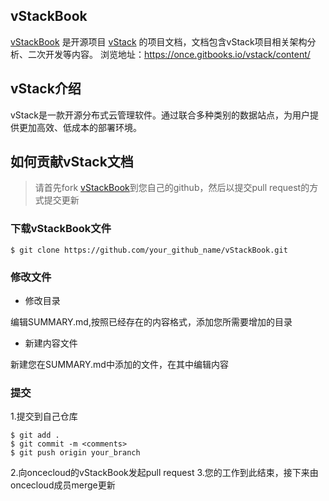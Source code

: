 ## vStackBook
[vStackBook](https://once.gitbooks.io/vstack/content/) 是开源项目 [vStack](https://github.com/oncecloud) 的项目文档，文档包含vStack项目相关架构分析、二次开发等内容。
浏览地址：https://once.gitbooks.io/vstack/content/

## vStack介绍

vStack是一款开源分布式云管理软件。通过联合多种类别的数据站点，为用户提供更加高效、低成本的部署环境。

## 如何贡献vStack文档

> 请首先fork [vStackBook](https://github.com/oncecloud/vStackBook.git)到您自己的github，然后以提交pull request的方式提交更新

### 下载vStackBook文件

~~~
$ git clone https://github.com/your_github_name/vStackBook.git
~~~

### 修改文件

* 修改目录

编辑SUMMARY.md,按照已经存在的内容格式，添加您所需要增加的目录

* 新建内容文件

新建您在SUMMARY.md中添加的文件，在其中编辑内容

### 提交
1.提交到自己仓库
~~~
$ git add .
$ git commit -m <comments>
$ git push origin your_branch
~~~

2.向oncecloud的vStackBook发起pull request
3.您的工作到此结束，接下来由oncecloud成员merge更新







